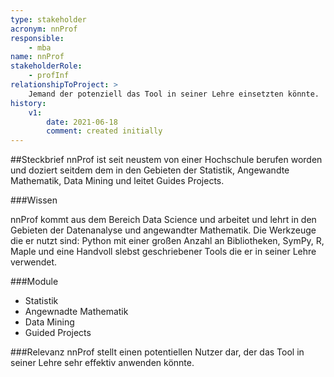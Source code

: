 ```yaml
---
type: stakeholder
acronym: nnProf
responsible:
    - mba
name: nnProf
stakeholderRole: 
    - profInf
relationshipToProject: >
    Jemand der potenziell das Tool in seiner Lehre einsetzten könnte. 
history:
    v1:
        date: 2021-06-18
        comment: created initially
---
```


##Steckbrief
nnProf ist seit neustem von einer Hochschule berufen worden und doziert seitdem dem in den Gebieten der Statistik, 
Angewandte Mathematik, Data Mining und leitet Guides Projects.  

###Wissen

nnProf kommt aus dem Bereich Data Science und arbeitet und lehrt in den Gebieten der Datenanalyse und angewandter 
Mathematik. Die Werkzeuge die er nutzt sind: Python mit einer großen Anzahl an Bibliotheken, SymPy, R, Maple und eine
Handvoll slebst geschriebener Tools die er in seiner Lehre verwendet.

###Module
+ Statistik
+ Angewnadte Mathematik
+ Data Mining 
+ Guided Projects

###Relevanz
nnProf stellt einen potentiellen Nutzer dar, der das Tool in seiner Lehre sehr effektiv anwenden könnte. 
